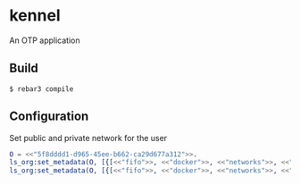 kennel
=====

An OTP application

Build
-----

    $ rebar3 compile


Configuration
-------------

Set public and private network for the user
```erlang
O = <<"5f8dddd1-d965-45ee-b662-ca29d677a312">>.
ls_org:set_metadata(O, [{[<<"fifo">>, <<"docker">>, <<"networks">>, <<"public">>], <<"fd060fd4-b5cd-4fef-911b-a5023d8b3bb4">>}]).
ls_org:set_metadata(O, [{[<<"fifo">>, <<"docker">>, <<"networks">>, <<"private">>], <<"faa25949-e8a2-446f-b01a-ddf17f058016">>}]).
```